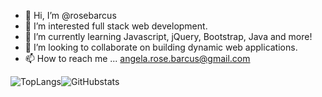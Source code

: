 - 👋 Hi, I’m @rosebarcus
- 👀 I’m interested full stack web development.
- 🌱 I’m currently learning Javascript, jQuery, Bootstrap, Java and more!
- 💞️ I’m looking to collaborate on building dynamic web applications. 
- 📫 How to reach me ... angela.rose.barcus@gmail.com


![TopLangs](https://github-readme-stats.vercel.app/api/top-langs/?username=rosebarcus&theme=tokyonight)![GitHubstats](https://github-readme-stats.vercel.app/api?username=rosebarcus!show_icons=true)

<!---
rosebarcus/rosebarcus is a ✨ special ✨ repository because its `README.md` (this file) appears on your GitHub profile.
You can click the Preview link to take a look at your changes.
--->
